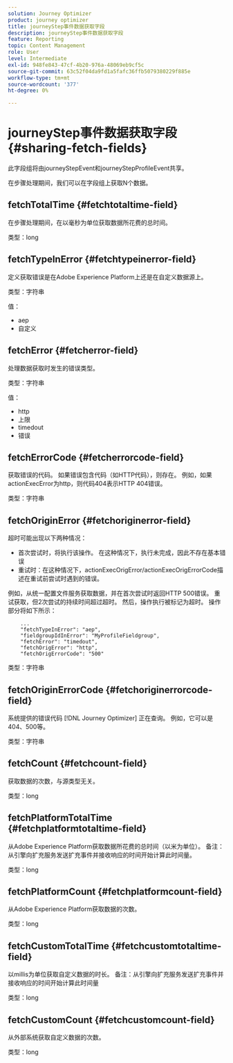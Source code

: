 ```yaml
---
solution: Journey Optimizer
product: journey optimizer
title: journeyStep事件数据获取字段
description: journeyStep事件数据获取字段
feature: Reporting
topic: Content Management
role: User
level: Intermediate
exl-id: 948fe843-47cf-4b20-976a-48069eb9cf5c
source-git-commit: 63c52f04da9fd1a5fafc36ffb5079380229f885e
workflow-type: tm+mt
source-wordcount: '377'
ht-degree: 0%

---
```


# journeyStep事件数据获取字段 {#sharing-fetch-fields}

此字段组将由journeyStepEvent和journeyStepProfileEvent共享。

在步骤处理期间，我们可以在字段组上获取N个数据。

## fetchTotalTime {#fetchtotaltime-field}

在步骤处理期间，在以毫秒为单位获取数据所花费的总时间。

类型：long

## fetchTypeInError {#fetchtypeinerror-field}

定义获取错误是在Adobe Experience Platform上还是在自定义数据源上。

类型：字符串

值：
* aep
* 自定义

## fetchError {#fetcherror-field}

处理数据获取时发生的错误类型。

类型：字符串

值：
* http
* 上限
* timedout
* 错误

## fetchErrorCode {#fetcherrorcode-field}

获取错误的代码。 如果错误包含代码（如HTTP代码），则存在。 例如，如果actionExecError为http，则代码404表示HTTP 404错误。

类型：字符串

## fetchOriginError {#fetchoriginerror-field}

超时可能出现以下两种情况：

* 首次尝试时，将执行该操作。 在这种情况下，执行未完成，因此不存在基本错误
* 重试时：在这种情况下，actionExecOrigError/actionExecOrigErrorCode描述在重试前尝试时遇到的错误。

例如，从统一配置文件服务获取数据，并在首次尝试时返回HTTP 500错误。 重试获取，但2次尝试的持续时间超过超时。 然后，操作执行被标记为超时。 操作部分将如下所示：

```
    ...
    "fetchTypeInError": "aep",
    "fieldgroupIdInError": "MyProfileFieldgroup",
    "fetchError": "timedout",
    "fetchOrigError": "http",
    "fetchOrigErrorCode": "500"
```

类型：字符串

## fetchOriginErrorCode {#fetchoriginerrorcode-field}

系统提供的错误代码 [!DNL Journey Optimizer] 正在查询。 例如，它可以是404、500等。

类型：字符串

## fetchCount {#fetchcount-field}

获取数据的次数，与源类型无关。

类型：long

## fetchPlatformTotalTime {#fetchplatformtotaltime-field}

从Adobe Experience Platform获取数据所花费的总时间（以米为单位）。 备注：从引擎向扩充服务发送扩充事件并接收响应的时间开始计算此时间量。

类型：long

## fetchPlatformCount {#fetchplatformcount-field}

从Adobe Experience Platform获取数据的次数。

类型：long

## fetchCustomTotalTime {#fetchcustomtotaltime-field}

以millis为单位获取自定义数据的时长。 备注：从引擎向扩充服务发送扩充事件并接收响应的时间开始计算此时间量

类型：long

## fetchCustomCount {#fetchcustomcount-field}

从外部系统获取自定义数据的次数。

类型：long
